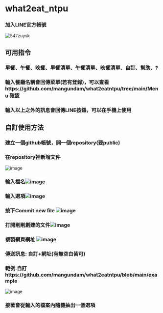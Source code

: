 # what2eat_ntpu
### 加入LINE官方帳號
![547zuysk](https://user-images.githubusercontent.com/31913840/137063548-bbb68145-aaa4-4886-be3e-edbf402804a5.png)

## 可用指令
### 早餐、午餐、晚餐、早餐清單、午餐清單、晚餐清單、自訂、幫助、?

### 輸入餐廳名稱會回傳菜單(若有登錄)，可以查看https://github.com/mangundam/what2eatntpu/tree/main/Menu 確認

### 輸入以上之外的訊息會回傳LINE按鈕，可以在手機上使用

## 自訂使用方法
### 建立一個github帳號，開一個repository(要public)
### 在repository裡新增文件
![image](https://user-images.githubusercontent.com/31913840/137075930-9bb4735d-cc9c-4daa-9bdd-edb1e677c4bf.png)
### 輸入檔名![image](https://user-images.githubusercontent.com/31913840/137075978-575de75a-23a1-4b9d-926f-c0f595d40e24.png)
### 輸入選項![image](https://user-images.githubusercontent.com/31913840/137076348-e3b36534-9cbf-42e4-83e2-99ef29e30ce0.png)
### 按下Commit new file ![image](https://user-images.githubusercontent.com/31913840/137076409-c46aec73-ce22-4867-8dd7-1c7fbec835ed.png)
### 打開剛剛創建的文件![image](https://user-images.githubusercontent.com/31913840/137076454-1d128237-33d8-43d2-9fad-4f14d83a83e2.png)
### 複製網頁網址 ![image](https://user-images.githubusercontent.com/31913840/137076510-15f8d457-91ba-4278-b486-e513849302f5.png)
### 傳送訊息: 自訂+網址(有無空白皆可) 
### 範例:自訂https://github.com/mangundam/what2eatntpu/blob/main/example
![image](https://user-images.githubusercontent.com/31913840/137076890-7186fc41-b05f-4309-9ba4-a2607600ba3f.png)
### 接著會從輸入的檔案內隨機抽出一個選項
